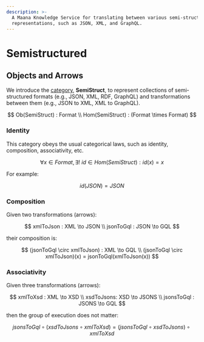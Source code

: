 ```yaml
---
description: >-
  A Maana Knowledge Service for translating between various semi-structured data
  representations, such as JSON, XML, and GraphQL.
---
```


# Semistructured

## Objects and Arrows

We introduce the [category](../technology/categories.md), **SemiStruct**, to represent collections of semi-structured formats \(e.g., JSON, XML, RDF, GraphQL\) and transformations between them \(e.g., JSON to XML, XML to GraphQL\).

$$
Ob(SemiStruct) : Format \\
Hom(SemiStruct) : (Format \times Format)
$$

### Identity

This category obeys the usual categorical laws, such as identity, composition, associativity, etc.

$$
\forall x \in Format, \exists!\ id \in Hom(SemiStruct) : id(x) = x
$$

For example:

$$
id(JSON) = JSON
$$

### Composition

Given two transformations \(arrows\):

$$
xmlToJson : XML \to JSON \\
jsonToGql : JSON \to GQL
$$

their composition is:

$$
(jsonToGql \circ xmlToJson) : XML \to GQL \\
(jsonToGql \circ xmlToJson)(x) = jsonToGql(xmlToJson(x))
$$

### Associativity

Given three transformations \(arrows\):

$$
xmlToXsd : XML \to XSD \\
xsdToJsons: XSD \to JSONS \\
jsonsToGql : JSONS \to GQL
$$

then the group of execution does not matter:

$$
jsonsToGql \circ (xsdToJsons \circ xmlToXsd) = (jsonsToGql \circ xsdToJsons) \circ xmlToXsd
$$
